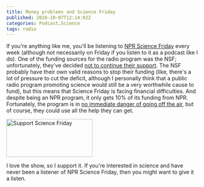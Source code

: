 ```yaml
---
title: Money problems and Science Friday
published: 2010-10-07T12:14:02Z
categories: Podcast,Science
tags: radio
---
```


If you're anything like me, you'll be listening to <a href="http://www.sciencefriday.com/">NPR Science Friday</a> every week (although not necessarily on Friday if you listen to it as a podcast like I do).  One of the funding sources for the radio program was the NSF; unfortunately, they've decided <a href="http://www.huffingtonpost.com/jim-fruchterman/science-friday-funding-cr_b_748607.html">not to continue their support</a>.  The NSF probably have their own valid reasons to stop their funding (like, there's a lot of pressure to cut the deficit, although I personally think that a public radio program promoting science would still be a very worthwhile cause to fund), but this means that Science Friday is facing financial difficulties.  And despite being an NPR program, it only gets 10% of its funding from NPR.  Fortunately, the program is in <a href="http://www.sciencefriday.com/blog/2010/10/thank-you-for-your-support/">no immediate danger of going off the air</a>, but of course, they could use all the help they can get.

<a href="http://www.sciencefriday.com/about/sponsor/"><img src="http://blog.chungyc.org/wp-content/uploads/2010/10/scifri-support.png" alt="Support Science Friday" title="Support Science Friday" width="226" height="100" class="aligncenter size-full wp-image-3639" /></a>

I love the show, so I support it.  If you're interested in science and have never been a listener of NPR Science Friday, then you might want to give it a listen.

